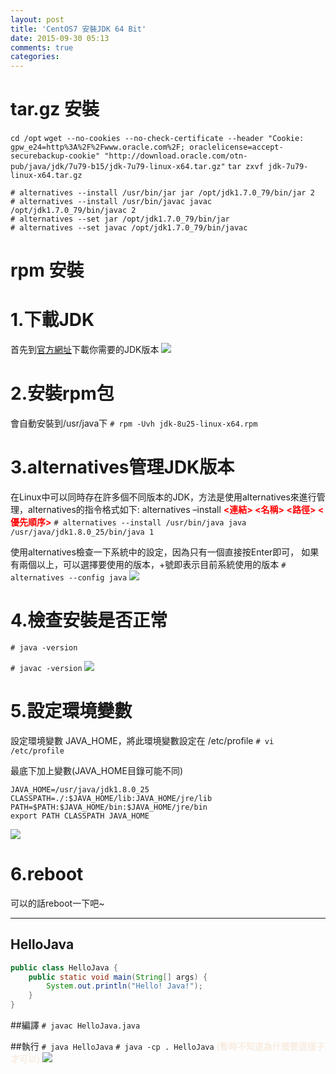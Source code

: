 ```yaml
---
layout: post
title: 'CentOS7 安裝JDK 64 Bit'
date: 2015-09-30 05:13
comments: true
categories: 
---
```

# tar.gz 安裝
`cd /opt`
`wget --no-cookies --no-check-certificate --header "Cookie: gpw_e24=http%3A%2F%2Fwww.oracle.com%2F; oraclelicense=accept-securebackup-cookie" "http://download.oracle.com/otn-pub/java/jdk/7u79-b15/jdk-7u79-linux-x64.tar.gz"`
`tar zxvf jdk-7u79-linux-x64.tar.gz`

```
# alternatives --install /usr/bin/jar jar /opt/jdk1.7.0_79/bin/jar 2
# alternatives --install /usr/bin/javac javac /opt/jdk1.7.0_79/bin/javac 2
# alternatives --set jar /opt/jdk1.7.0_79/bin/jar
# alternatives --set javac /opt/jdk1.7.0_79/bin/javac 
```

# rpm 安裝


# 1.下載JDK
首先到<a href="http://www.oracle.com/technetwork/java/javase/downloads/index.html" target="_blank">官方網址</a>下載你需要的JDK版本
<img src="//imagehosting.rickyfun.net/201509/A05-01.png">


# 2.安裝rpm包
會自動安裝到/usr/java下
`# rpm -Uvh jdk-8u25-linux-x64.rpm`


# 3.alternatives管理JDK版本
在Linux中可以同時存在許多個不同版本的JDK，方法是使用alternatives來進行管理，alternatives的指令格式如下:
alternatives –install <b style="color:red;"><連結> <名稱> <路徑> <優先順序></b>
`# alternatives --install /usr/bin/java java /usr/java/jdk1.8.0_25/bin/java 1`

使用alternatives檢查一下系統中的設定，因為只有一個直接按Enter即可，
如果有兩個以上，可以選擇要使用的版本，+號即表示目前系統使用的版本
`# alternatives --config java`
<img src="//imagehosting.rickyfun.net/201509/A05-02.png">


# 4.檢查安裝是否正常
`# java -version`

`# javac -version`
<img src="//imagehosting.rickyfun.net/201509/A05-03.png">

# 5.設定環境變數
設定環境變數 JAVA_HOME，將此環境變數設定在 /etc/profile
`# vi /etc/profile`

最底下加上變數(JAVA_HOME目錄可能不同)
```config /etc/profile
JAVA_HOME=/usr/java/jdk1.8.0_25
CLASSPATH=./:$JAVA_HOME/lib:JAVA_HOME/jre/lib
PATH=$PATH:$JAVA_HOME/bin:$JAVA_HOME/jre/bin
export PATH CLASSPATH JAVA_HOME
```
<img src="//imagehosting.rickyfun.net/201509/A05-04.png">

# 6.reboot
可以的話reboot一下吧~

***
## HelloJava
```java HelloJava.java
public class HelloJava {
    public static void main(String[] args) {
        System.out.println("Hello! Java!");
    }
}
```

##編譯
`# javac HelloJava.java`

##執行
`# java HelloJava`
`# java -cp . HelloJava` <b style="color:#F8ECE0;">(暫時不知道為什麼要這樣子才可以)</b>
<img src="//imagehosting.rickyfun.net/201509/A05-05.png">
